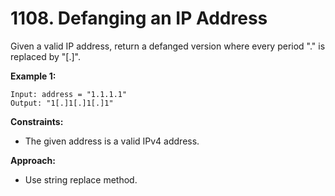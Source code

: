 # 1108. Defanging an IP Address

Given a valid IP address, return a defanged version where every period "." is replaced by "[.]".

**Example 1:**
```
Input: address = "1.1.1.1"
Output: "1[.]1[.]1[.]1"
```

**Constraints:**
- The given address is a valid IPv4 address.

**Approach:**
- Use string replace method.